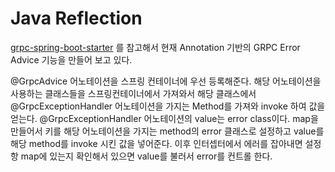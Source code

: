 # Java Reflection

[grpc-spring-boot-starter](https://github.com/yidongnan/grpc-spring-boot-starter) 를 참고해서 현재 Annotation 기반의 GRPC Error Advice 기능을 만들어 보고 있다. 

@GrpcAdvice 어노테이션을 스프링 컨테이너에 우선 등록해준다. 해당 어노테이션을 사용하는 클래스들을 스프링컨테이너에서 가져와서 해당 클래스에서 @GrpcExceptionHandler 어노테이션을 가지는 Method를 가져와 invoke 하여 값을 얻는다. @GrpcExceptionHandler 어노테이션의 value는 error class이다. map을 만들어서 키를 해당 어노테이션을 가지는 method의 error 클래스로 설정하고 value를 해당 method를 invoke 시킨 값을 넣어준다. 이후 인터셉터에서 에러를 잡아내면 설정항 map에 있는지 확인해서 있으면 value를 불러서 error를 컨트롤 한다.
